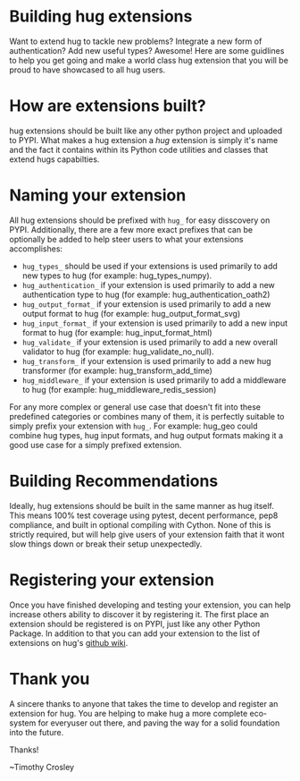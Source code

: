 Building hug extensions
=========
Want to extend hug to tackle new problems? Integrate a new form of authentication? Add new useful types?
Awesome! Here are some guidlines to help you get going and make a world class hug extension
that you will be proud to have showcased to all hug users.

How are extensions built?
=========
hug extensions should be built like any other python project and uploaded to PYPI. What makes a hug extension a *hug* extension is simply it's name and the fact it contains within its Python code utilities and classes that extend hugs capabilties.

Naming your extension
=========
All hug extensions should be prefixed with `hug_` for easy disscovery on PYPI. Additionally, there are a few more exact prefixes that can be optionally be added to help steer users to what your extensions accomplishes:

- `hug_types_` should be used if your extensions is used primarily to add new types to hug (for example: hug_types_numpy).
- `hug_authentication_` if your extension is used primarily to add a new authentication type to hug (for example: hug_authentication_oath2)
- `hug_output_format_` if your extension is used primarily to add a new output format to hug (for example: hug_output_format_svg)
- `hug_input_format_` if your extension is used primarily to add a new input format to hug (for example: hug_input_format_html)
- `hug_validate_` if your extension is used primarily to add a new overall validator to hug (for example: hug_validate_no_null).
- `hug_transform_` if your extension is used primarily to add a new hug transformer (for example: hug_transform_add_time)
- `hug_middleware_` if your extension is used primarily to add a middleware to hug (for example: hug_middleware_redis_session)

For any more complex or general use case that doesn't fit into these predefined categories or combines many of them, it
is perfectly suitable to simply prefix your extension with `hug_`. For example: hug_geo could combine hug types, hug input formats, and hug output formats making it a good use case for a simply prefixed extension.

Building Recommendations
=========
Ideally, hug extensions should be built in the same manner as hug itself. This means 100% test coverage using pytest, decent performance, pep8 compliance, and built in optional compiling with Cython. None of this is strictly required, but will help give users of your extension faith that it wont slow things down or break their setup unexpectedly.

Registering your extension
=========
Once you have finished developing and testing your extension, you can help increase others ability to discover it by registering it. The first place an extension should be registered is on PYPI, just like any other Python Package. In addition to that you can add your extension to the list of extensions on hug's [github wiki](https://github.com/timothycrosley/hug/wiki/Hug-Extensions).

Thank you
=========
A sincere thanks to anyone that takes the time to develop and register an extension for hug. You are helping to make hug a more complete eco-system for everyuser out there, and paving the way for a solid foundation into the future.

Thanks!

~Timothy Crosley
